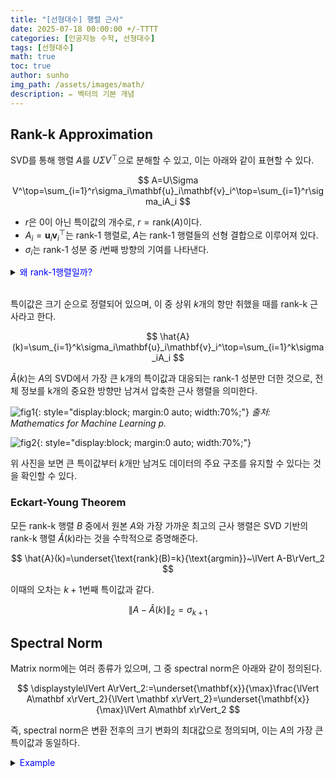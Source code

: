 ```yaml
---
title: "[선형대수] 행렬 근사"
date: 2025-07-18 00:00:00 +/-TTTT
categories: [인공지능 수학, 선형대수]
tags: [선형대수]
math: true
toc: true
author: sunho
img_path: /assets/images/math/
description: ✏️ 벡터의 기본 개념
---
```


## Rank-k Approximation

SVD를 통해 행렬 $A$를 $U\Sigma V^\top$으로 분해할 수 있고, 이는 아래와 같이 표현할 수 있다.

$$
A=U\Sigma V^\top=\sum_{i=1}^r\sigma_i\mathbf{u}_i\mathbf{v}_i^\top=\sum_{i=1}^r\sigma_iA_i
$$

- $r$은 0이 아닌 특이값의 개수로, $r=\text{rank}(A)$이다.
- $A_i=\mathbf{u}_i\mathbf{v}_i^\top$는 rank-1 행렬로, $A$는 rank-1 행렬들의 선형 결합으로 이루어져 있다.
- $\sigma_i$는 rank-1 성분 중 $i$번째 방향의 기여를 나타낸다.

<details>
<summary><font color='#0000FF'>왜  rank-1행렬일까?</font></summary>
<div markdown="1">

$A_i=\mathbf{u}_i\mathbf{v}_i^\top$는 단순히 두 벡터의 외적으로 표현되는 행렬이다.

두 벡터의 외적은 두 벡터의 수직인 벡터이고, 하나의 방향성만 가지기 때문에 $\text{rank}(A)=1$이다.

아래와 같이 직접 계산해보면, $A$의 각 행은 단순히 첫 번째 행의 상수배이기 때문에 $\text{rank}(A)=1$인 것을 알 수 있다.
 
$$
A=\mathbf{u}\mathbf{v}^\top
~\rightarrow~
\begin{bmatrix}1\\3\\5\end{bmatrix}\begin{bmatrix}2&4&6\end{bmatrix}
=\begin{bmatrix}2&4&6\\6&12&18\\10&20&30\end{bmatrix}
$$

Rank는 더한다고 유지되지 않으며, 일반적으로 증가한다.

$$
A=\begin{bmatrix}1&0\\0&0\end{bmatrix}~,~
B=\begin{bmatrix}0&0\\0&1\end{bmatrix}
~\to~
A+B=\begin{bmatrix}1&0\\0&1\end{bmatrix}
$$

</div>
</details>
<br>

특이값은 크기 순으로 정렬되어 있으며, 이 중 상위 $k$개의 항만 취했을 때를 rank-k 근사라고 한다.

$$
\hat{A}(k)=\sum_{i=1}^k\sigma_i\mathbf{u}_i\mathbf{v}_i^\top=\sum_{i=1}^k\sigma_iA_i
$$

$\hat{A}(k)$는 $A$의 SVD에서 가장 큰 k개의 특이값과 대응되는 rank-1 성분만 더한 것으로, 전체 정보를 k개의 중요한 방향만 남겨서 압축한 근사 행렬을 의미한다.

![fig1](cs231n/18-1.png){: style="display:block; margin:0 auto; width:70%;"}
_출처: Mathematics for Machine Learning p._

![fig2](cs231n/18-1.png){: style="display:block; margin:0 auto; width:70%;"}

위 사진을 보면 큰 특이값부터 $k$개만 남겨도 데이터의 주요 구조를 유지할 수 있다는 것을 확인할 수 있다.

### Eckart-Young Theorem

모든 rank-k 행렬 $B$ 중에서 원본 $A$와 가장 가까운 최고의 근사 행렬은 SVD 기반의 rank-k 행렬 $\hat{A}(k)$라는 것을 수학적으로 증명해준다.

$$
\hat{A}(k)=\underset{\text{rank}(B)=k}{\text{argmin}}~\lVert A-B\rVert_2
$$

이때의 오차는 $k+1$번째 특이값과 같다.

$$
\lVert A-\hat{A}(k)\rVert_2=\sigma_{k+1}
$$

## Spectral Norm

Matrix norm에는 여러 종류가 있으며, 그 중 spectral norm은 아래와 같이 정의된다.

$$
\displaystyle\lVert A\rVert_2:=\underset{\mathbf{x}}{\max}\frac{\lVert A\mathbf x\rVert_2}{\lVert \mathbf x\rVert_2}=\underset{\mathbf{x}}{\max}\lVert A\mathbf x\rVert_2
$$

즉, spectral norm은 변환 전후의 크기 변화의 최대값으로 정의되며, 이는 $A$의 가장 큰 특이값과 동일하다.

<details>
<summary><font color='#0000FF'>Example</font></summary>
<div markdown="1">

계산의 편의성을 위해 $\lVert A\mathbf x\rVert_2$의 제곱에 대해 계산하고, $\rVert\mathbf{x}\lVert_2=1$이라고 가정한다.

1. Norm의 제곱

    $$
    \lVert A\mathbf x\rVert_2^2=(A\mathbf x)^\top A\mathbf x=\mathbf x^\top A^\top A\mathbf x
    $$

2. $A$에 SVD 적용

    $$
    A^\top A=(U\Sigma V^\top)^\top(U\Sigma V^\top)=V\Sigma^\top U^\top U\Sigma V^\top=V\Sigma^\top\Sigma V^\top
    $$

3. $\lVert A\mathbf x\rVert_2$에 대입

    $$
    \lVert A\mathbf x\rVert_2^2=\mathbf x^\top V(\Sigma^\top\Sigma)V^\top\mathbf x
    $$

4. $\mathbf{y}=V^\top\mathbf{x}$로 치환

    $$
    \lVert A\mathbf x\rVert_2^2=\mathbf{y}^\top(\Sigma^\top\Sigma)\mathbf{y}
    $$

    $V$는 직교 행렬이기 때문에 $\mathbf{x}$의 크기를 바꾸지 않는다.

    따라서 $\rVert\mathbf{y}\lVert_2^2=\rVert V^\top\mathbf{x}\lVert_2^2=\rVert\mathbf{x}\lVert_2^2=1$이다.
    
5. 최대값 찾기

    $$
    \lVert A\mathbf x\rVert_2^2=\mathbf{y}^\top(\Sigma^\top\Sigma)\mathbf{y}=
    \sigma_1^2\mathbf y_1^2+\sigma_2^2\mathbf y_2^2+\cdots+\sigma_r^2\mathbf y_r^2
    $$

    $\rVert\mathbf{y}\lVert_2^2=y_1^2+y_2^2+\cdots=1$의 조건이 있으며, 특이값은 크기순으로 정렬되어있기 때문에 위의 식이 제일 커지려면 $\sigma_1$에 가중치를 몰아주면 된다.

    즉, $\lVert A\mathbf x\rVert_2^2$는 $y_1=1$일 때 최대값 $\sigma_1^2$을 가진다.

6. 결론

    양쪽에 제곱근을 취하면 아래와 같은 결과를 얻을 수 있다.

    $$
    \underset{\lVert\mathbf{x}\rVert_2^2=1}{\max}\lVert A\mathbf x\rVert_2=\sigma_1
    $$

</div>
</details>
<br>
